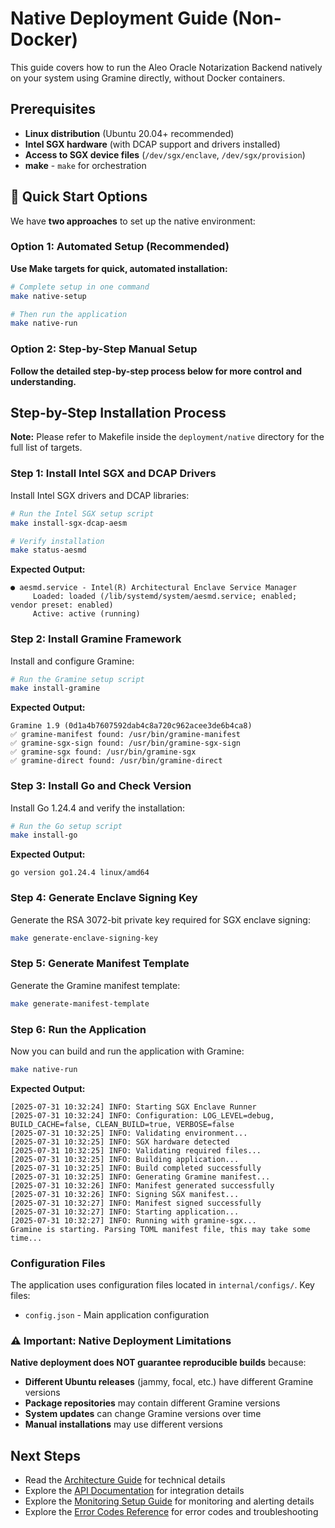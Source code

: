 # Native Deployment Guide (Non-Docker)

This guide covers how to run the Aleo Oracle Notarization Backend natively on your system using Gramine directly, without Docker containers.


## Prerequisites

- **Linux distribution** (Ubuntu 20.04+ recommended)
- **Intel SGX hardware** (with DCAP support and drivers installed)
- **Access to SGX device files** (`/dev/sgx/enclave`, `/dev/sgx/provision`)
- **make** - `make` for orchestration

## 🚀 Quick Start Options

We have **two approaches** to set up the native environment:

### Option 1: Automated Setup (Recommended)
**Use Make targets for quick, automated installation:**
```bash
# Complete setup in one command
make native-setup

# Then run the application
make native-run
```

### Option 2: Step-by-Step Manual Setup
**Follow the detailed step-by-step process below for more control and understanding.**

## Step-by-Step Installation Process

**Note:** Please refer to Makefile inside the `deployment/native` directory for the full list of targets.

### Step 1: Install Intel SGX and DCAP Drivers

Install Intel SGX drivers and DCAP libraries:

```bash
# Run the Intel SGX setup script
make install-sgx-dcap-aesm

# Verify installation
make status-aesmd
```

**Expected Output:**
```
● aesmd.service - Intel(R) Architectural Enclave Service Manager
     Loaded: loaded (/lib/systemd/system/aesmd.service; enabled; vendor preset: enabled)
     Active: active (running)
```

### Step 2: Install Gramine Framework

Install and configure Gramine:

```bash
# Run the Gramine setup script
make install-gramine
```

**Expected Output:**
```
Gramine 1.9 (0d1a4b7607592dab4c8a720c962acee3de6b4ca8)
✅ gramine-manifest found: /usr/bin/gramine-manifest
✅ gramine-sgx-sign found: /usr/bin/gramine-sgx-sign
✅ gramine-sgx found: /usr/bin/gramine-sgx
✅ gramine-direct found: /usr/bin/gramine-direct
```

### Step 3: Install Go and Check Version

Install Go 1.24.4 and verify the installation:

```bash
# Run the Go setup script
make install-go
```

**Expected Output:**
```
go version go1.24.4 linux/amd64
```

### Step 4: Generate Enclave Signing Key

Generate the RSA 3072-bit private key required for SGX enclave signing:

```bash
make generate-enclave-signing-key
```

### Step 5: Generate Manifest Template

Generate the Gramine manifest template:

```bash
make generate-manifest-template
```

### Step 6: Run the Application

Now you can build and run the application with Gramine:

```bash
make native-run
```

**Expected Output:**
```
[2025-07-31 10:32:24] INFO: Starting SGX Enclave Runner
[2025-07-31 10:32:24] INFO: Configuration: LOG_LEVEL=debug, BUILD_CACHE=false, CLEAN_BUILD=true, VERBOSE=false
[2025-07-31 10:32:25] INFO: Validating environment...
[2025-07-31 10:32:25] INFO: SGX hardware detected
[2025-07-31 10:32:25] INFO: Validating required files...
[2025-07-31 10:32:25] INFO: Building application...
[2025-07-31 10:32:25] INFO: Build completed successfully
[2025-07-31 10:32:25] INFO: Generating Gramine manifest...
[2025-07-31 10:32:26] INFO: Manifest generated successfully
[2025-07-31 10:32:26] INFO: Signing SGX manifest...
[2025-07-31 10:32:27] INFO: Manifest signed successfully
[2025-07-31 10:32:27] INFO: Starting application...
[2025-07-31 10:32:27] INFO: Running with gramine-sgx...
Gramine is starting. Parsing TOML manifest file, this may take some time...
```

### Configuration Files
The application uses configuration files located in `internal/configs/`. Key files:

- `config.json` - Main application configuration


### ⚠️ Important: Native Deployment Limitations

**Native deployment does NOT guarantee reproducible builds** because:

- **Different Ubuntu releases** (jammy, focal, etc.) have different Gramine versions
- **Package repositories** may contain different Gramine versions
- **System updates** can change Gramine versions over time
- **Manual installations** may use different versions

## Next Steps

- Read the [Architecture Guide](architecture.md) for technical details
- Explore the [API Documentation](api-documentation.md) for integration details 
- Explore the [Monitoring Setup Guide](monitoring-setup-guide.md) for monitoring and alerting details
- Explore the [Error Codes Reference](error-codes.md) for error codes and troubleshooting